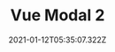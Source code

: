 ---
title: Vue Modal 2
excerpt: A simple and lightweight Vue modal component. 
coverImage: '/img/projects/vm2.png'
date: '2021-01-12T05:35:07.322Z'
stacks: Vue.js
url: https://initbase.github.io/vue-modal-2/
---